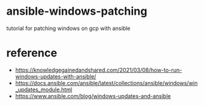 # ansible-windows-patching
tutorial for patching windows on gcp with ansible
# reference
- https://knowledgegainedandshared.com/2021/03/08/how-to-run-windows-updates-with-ansible/
- https://docs.ansible.com/ansible/latest/collections/ansible/windows/win_updates_module.html
- https://www.ansible.com/blog/windows-updates-and-ansible

